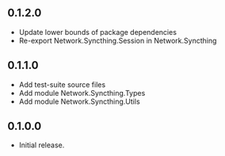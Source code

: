 0.1.2.0
-------
* Update lower bounds of package dependencies 
* Re-export Network.Syncthing.Session in Network.Syncthing

0.1.1.0
-------
* Add test-suite source files
* Add module Network.Syncthing.Types
* Add module Network.Syncthing.Utils

0.1.0.0
-------
* Initial release.

